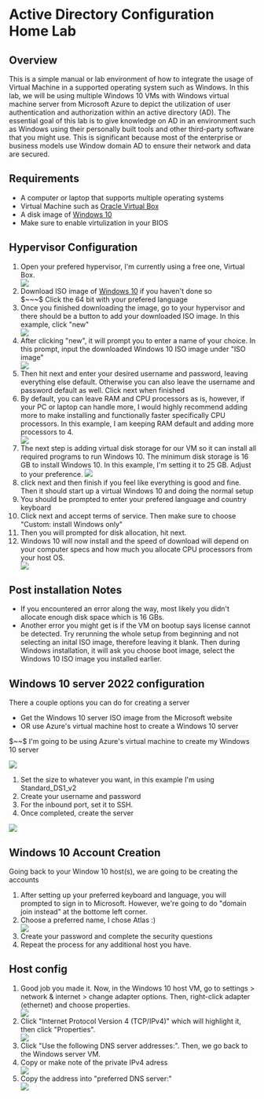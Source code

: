 #                                             Active Directory Configuration Home Lab

## Overview

<p> This is a simple manual or lab environment of how to integrate the usage of Virtual Machine in a supported operating system such as Windows. In this lab, we will be using multiple Windows 10 VMs with Windows virtual machine server from Microsoft Azure to depict the utilization of user authentication and authorization within an active directory (AD). The essential goal of this lab is to give knowledge on AD in an environment such as Windows using their personally built tools and other third-party software that you might use. This is significant because most of the enterprise or business models use Window domain AD to ensure their network and data are secured. </p>

##  Requirements

* A computer or laptop that supports multiple operating systems
* Virtual Machine such as <a href="https://www.virtualbox.org">Oracle Virtual Box</a>
* A disk image of <a href="https://www.microsoft.com/en-us/evalcenter/download-](https://www.microsoft.com/en-us/evalcenter/download-
windows-10-enterprise">Windows 10</a>
* Make sure to enable virtulization in your BIOS

## Hypervisor Configuration

<ol>
  <li>Open your prefered hypervisor, I'm currently using a free one, Virtual Box. </li>
  <img src="https://github.com/brianbui1231/AD-config/blob/main/AD%20pictures/AD-1.png" /img>
  <li>Download ISO image of <a href="https://www.microsoft.com/en-us/evalcenter/download-windows-10-enterprise">Windows 10</a> if you haven't done so <br/> $~~~$ Click the 64 bit with your prefered language</li>
  <li>Once you finished downloading the image, go to your hypervisor and there should be a button to add your downloaded ISO image. In this example, click "new" </li>
  <img src="https://github.com/brianbui1231/AD-config/blob/main/AD%20pictures/AD-2.png" /img>
  <li> After clicking "new", it will prompt you to enter a name of your choice. In this prompt, input the downloaded Windows 10 ISO image under "ISO image"</li>
  <img src="https://github.com/brianbui1231/AD-config/blob/main/AD%20pictures/AD-3.png" /img>
  <li> Then hit next and enter your desired username and password, leaving everything else default. Otherwise you can also leave the username and password default as well. Click next when finished</li>
  <li> By default, you can leave RAM and CPU processors as is, however, if your PC or laptop can handle more, I would highly recommend adding more to make installing and functionally faster specifically CPU processors. In this example, I am keeping RAM default and adding more processors to 4. </li>
  <img src="https://github.com/brianbui1231/AD-config/blob/main/AD%20pictures/AD-4.png" /img>
  <li> The next step is adding virtual disk storage for our VM so it can install all required programs to run Windows 10. The minimum disk storage is 16 GB to install Windows 10. In this example, I'm setting it to 25 GB. Adjust to your preference.
    <img src="https://github.com/brianbui1231/AD-config/blob/main/AD%20pictures/AD-5.png" /img>
  <li> click next and then finish if you feel like everything is good and fine. Then it should start up a virtual Windows 10 and doing the normal setup</li>
  <li> You should be prompted to enter your prefered language and country keyboard</li>
  <li> Click next and accept terms of service. Then make sure to choose "Custom: install Windows only"</li>
  <li> Then you will prompted for disk allocation, hit next. </li>
  <li> Windows 10 will now install and the speed of download will depend on your computer specs and how much you allocate CPU processors from your host OS.</li>
  <img src="https://github.com/brianbui1231/AD-config/blob/main/AD%20pictures/AD-6.png" </li>
  </ol>
  
## Post installation Notes
* If you encountered an error along the way, most likely you didn't allocate enough disk space which is 16 GBs.
* Another error you might get is if the VM on bootup says license cannot be detected. Try rerunning the whole setup from beginning and not selecting an inital ISO image, therefore leaving it blank. Then during Windows installation, it will ask you choose boot image, select the Windows 10 ISO image you installed earlier.

## Windows 10 server 2022 configuration

<p> There a couple options you can do for creating a server</p>
<ul>
  <li> Get the Windows 10 server ISO image from the Microsoft website</li>
  <li> OR use Azure's virtual machine host to create a Windows 10 server </li>
  </ul>

<p> $~~$ I'm going to be using Azure's virtual machine to create my Windows 10 server </p>
<img src="https://github.com/brianbui1231/AD-config/blob/main/AD%20pictures/AD-7.png">
<ol>
  <li> Set the size to whatever you want, in this example I'm using Standard_DS1_v2 </li>
  <li> Create your username and password </li>
  <li> For the inbound port, set it to SSH. </li>
  <li> Once completed, create the server </li>
  </ol>
<img src="https://github.com/brianbui1231/AD-config/blob/main/AD%20pictures/AD-8.png">  

## Windows 10 Account Creation
<p> Going back to your Window 10 host(s), we are going to be creating the accounts </p>
<ol>
  <li> After setting up your preferred keyboard and language, you will prompted to sign in to Microsoft. However, we're going to do "domain join instead" at the bottome left corner. </li>
  <li> Choose a preferred name, I chose Atlas :) </li>
  <img src="https://github.com/brianbui1231/AD-config/blob/main/AD%20pictures/AD-9.png">
  <li> Create your password and complete the security questions</li>
  <li> Repeat the process for any additional host you have. </li>
  </ol>

## Host config
<ol>
<li>Good job you made it. Now, in the Windows 10 host VM, go to settings > network & internet > change adapter options. Then, right-click adapter (ethernet) and choose properties.</li>
  <img src="https://github.com/brianbui1231/AD-config/blob/main/AD%20pictures/AD-10.png">
 <li> Click "Internet Protocol Version 4 (TCP/IPv4)" which will highlight it, then click "Properties".</li>
  <img src="https://github.com/brianbui1231/AD-config/blob/main/AD%20pictures/AD-11.png" >
  <li> Click "Use the following DNS server addresses:". Then, we go back to the Windows server VM. </li>
  <li> Copy or make note of the private IPv4 adress </li>
  <img src="https://github.com/brianbui1231/AD-config/blob/main/AD%20pictures/AD-12.png">
  <li> Copy the address into "preferred DNS server:" </li>
  <img src="https://github.com/brianbui1231/AD-config/blob/main/AD%20pictures/AD-14.png">
